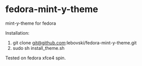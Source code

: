 # fedora-mint-y-theme
mint-y-theme for fedora

Installation:
1. git clone git@github.com:lebovski/fedora-mint-y-theme.git
2. sudo sh install_theme.sh

Tested on fedora xfce4 spin.

